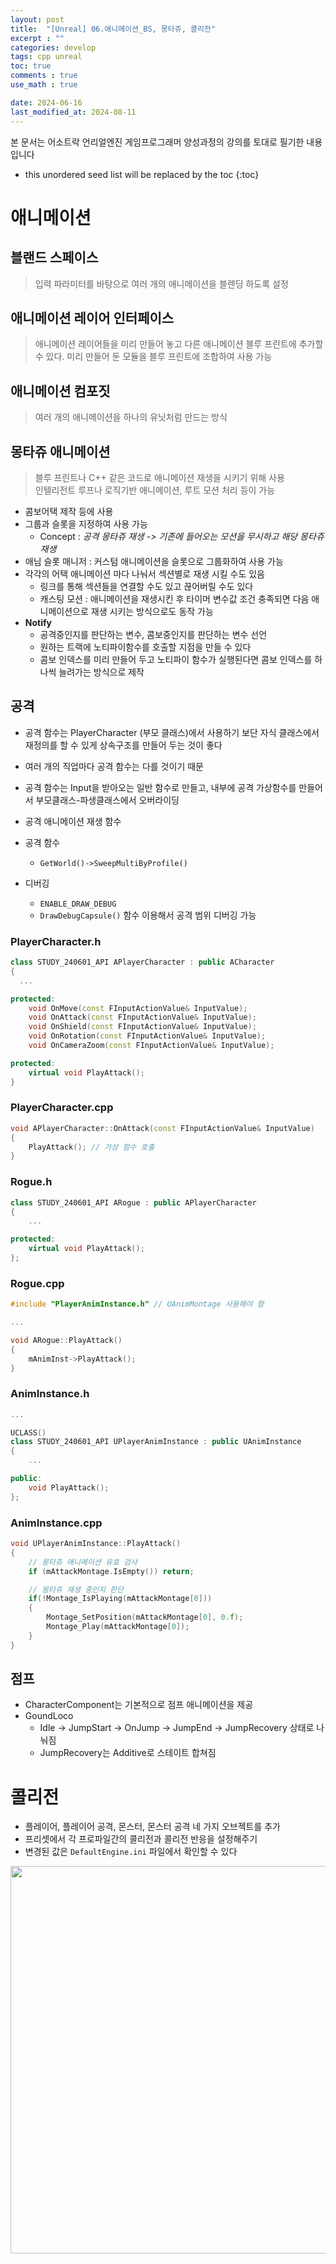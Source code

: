 ```yaml
---
layout: post
title:  "[Unreal] 06.애니메이션_BS, 몽타쥬, 콜리전"
excerpt : ""
categories: develop
tags: cpp unreal
toc: true
comments : true
use_math : true

date: 2024-06-16
last_modified_at: 2024-08-11
---
```

> <span style="font-size: 80%">
본 문서는 어소트락 언리얼엔진 게임프로그래머 양성과정의 강의를 토대로 필기한 내용입니다 </span>

<!--more-->

* this unordered seed list will be replaced by the toc
{:toc}

# 애니메이션

## 블랜드 스페이스
> 입력 파라미터를 바탕으로 여러 개의 애니메이션을 블렌딩 하도록 설정

## 애니메이션 레이어 인터페이스
> 애니메이션 레이어들을 미리 만들어 놓고 다른 애니메이션 블루 프린트에 추가할 수 있다. 미리 만들어 둔 모듈을 블루 프린트에 조합하여 사용 가능

## 애니메이션 컴포짓
> 여러 개의 애니메이션을 하나의 유닛처럼 만드는 방식

## 몽타쥬 애니메이션
> 블루 프린트나 C++ 같은 코드로 애니메이션 재생을 시키기 위해 사용   
> 인텔리전트 루프나 로직기반 애니메이션, 루트 모션 처리 등이 가능

- 콤보어택 제작 등에 사용
- 그룹과 슬롯을 지정하여 사용 가능
  - Concept : *공격 몽타쥬 재생 -> 기존에 들어오는 모션을 무시하고 해당 몽타쥬 재생*
- 애님 슬롯 매니저 : 커스텀 애니메이션을 슬롯으로 그룹화하여 사용 가능
- 각각의 어택 애니메이션 마다 나눠서 섹션별로 재생 시킬 수도 있음
  - 링크를 통해 섹션들을 연결할 수도 있고 끊어버릴 수도 있다
  - 캐스팅 모션 : 애니메이션을 재생시킨 후 타이머 변수값 조건 충족되면 다음 애니메이션으로 재생 시키는 방식으로도 동작 가능
- **Notify**
  - 공격중인지를 판단하는 변수, 콤보중인지를 판단하는 변수 선언
  - 원하는 트랙에 노티파이함수를 호출할 지점을 만들 수 있다
  - 콤보 인덱스를 미리 만들어 두고 노티파이 함수가 실행된다면 콤보 인덱스를 하나씩 늘려가는 방식으로 제작

## 공격
- 공격 함수는 PlayerCharacter (부모 클래스)에서 사용하기 보단 자식 클래스에서 재정의를 할 수 있게 상속구조를 만들어 두는 것이 좋다
- 여러 개의 직업마다 공격 함수는 다를 것이기 때문
- 공격 함수는 Input을 받아오는 일반 함수로 만들고, 내부에 공격 가상함수를 만들어서 부모클래스-파생클래스에서 오버라이딩

- 공격 애니메이션 재생 함수
- 공격 함수
  - `GetWorld()->SweepMultiByProfile()` 
  
- 디버깅
  - `ENABLE_DRAW_DEBUG`
  - `DrawDebugCapsule()` 함수 이용해서 공격 범위 디버깅 가능

### PlayerCharacter.h
```cpp
class STUDY_240601_API APlayerCharacter : public ACharacter
{
  ...

protected:
	void OnMove(const FInputActionValue& InputValue);
	void OnAttack(const FInputActionValue& InputValue);
	void OnShield(const FInputActionValue& InputValue);
	void OnRotation(const FInputActionValue& InputValue);
	void OnCameraZoom(const FInputActionValue& InputValue);

protected:
	virtual void PlayAttack();
}
```

### PlayerCharacter.cpp
```cpp
void APlayerCharacter::OnAttack(const FInputActionValue& InputValue)
{
	PlayAttack(); // 가상 함수 호출
}
```

### Rogue.h
```cpp
class STUDY_240601_API ARogue : public APlayerCharacter
{
	...

protected:
	virtual void PlayAttack();
};
```

### Rogue.cpp
```cpp
#include "PlayerAnimInstance.h" // UAnimMontage 사용해야 함

...

void ARogue::PlayAttack()
{
	mAnimInst->PlayAttack();
}
```

### AnimInstance.h
```cpp
...

UCLASS()
class STUDY_240601_API UPlayerAnimInstance : public UAnimInstance
{
	...

public:
	void PlayAttack();
};
```

### AnimInstance.cpp
```cpp
void UPlayerAnimInstance::PlayAttack()
{
	// 몽타쥬 애니메이션 유효 검사
	if (mAttackMontage.IsEmpty()) return;

	// 몽타쥬 재생 중인지 판단
	if(!Montage_IsPlaying(mAttackMontage[0]))
	{
		Montage_SetPosition(mAttackMontage[0], 0.f);
		Montage_Play(mAttackMontage[0]);
	}
}
```

## 점프
- CharacterComponent는 기본적으로 점프 애니메이션을 제공
- GoundLoco
  - Idle -> JumpStart -> OnJump -> JumpEnd -> JumpRecovery 상태로 나눠짐
  - JumpRecovery는 Additive로 스테이트 합쳐짐

# 콜리전
- 플레이어, 플레이어 공격, 몬스터, 몬스터 공격 네 가지 오브젝트를 추가
- 프리셋에서 각 프로파일간의 콜리전과 콜리전 반응을 설정해주기
- 변경된 값은 `DefaultEngine.ini` 파일에서 확인할 수 있다

<p align = "center">
	<img src = "https://github.com/user-attachments/assets/97037546-1f02-4431-9f24-b7b5a674b615" width = 620>
</p>